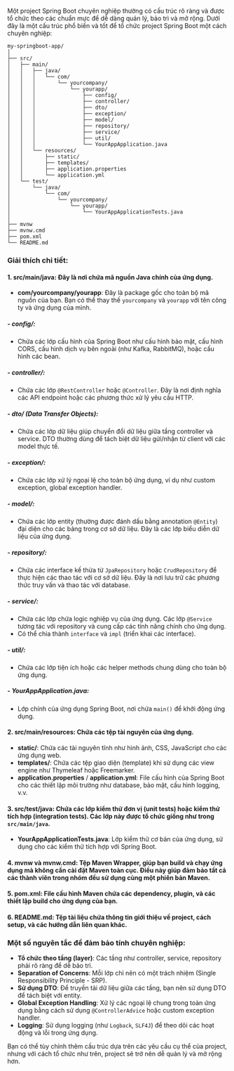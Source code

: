 Một project Spring Boot chuyên nghiệp thường có cấu trúc rõ ràng và được tổ chức theo các chuẩn mực để dễ dàng quản lý, bảo trì và mở rộng. Dưới đây là một cấu trúc phổ biến và tốt để tổ chức project Spring Boot một cách chuyên nghiệp:

```
my-springboot-app/
│
├── src/
│   ├── main/
│   │   ├── java/
│   │   │   └── com/
│   │   │       └── yourcompany/
│   │   │           └── yourapp/
│   │   │               ├── config/
│   │   │               ├── controller/
│   │   │               ├── dto/
│   │   │               ├── exception/
│   │   │               ├── model/
│   │   │               ├── repository/
│   │   │               ├── service/
│   │   │               ├── util/
│   │   │               └── YourAppApplication.java
│   │   └── resources/
│   │       ├── static/
│   │       ├── templates/
│   │       ├── application.properties
│   │       └── application.yml
│   └── test/
│       └── java/
│           └── com/
│               └── yourcompany/
│                   └── yourapp/
│                       └── YourAppApplicationTests.java
│
├── mvnw
├── mvnw.cmd
├── pom.xml
└── README.md
```

### Giải thích chi tiết:

#### 1. **src/main/java**: Đây là nơi chứa mã nguồn Java chính của ứng dụng.

- **com/yourcompany/yourapp**: Đây là package gốc cho toàn bộ mã nguồn của bạn. Bạn có thể thay thế `yourcompany` và `yourapp` với tên công ty và ứng dụng của mình.

##### - **config/**:

- Chứa các lớp cấu hình của Spring Boot như cấu hình bảo mật, cấu hình CORS, cấu hình dịch vụ bên ngoài (như Kafka, RabbitMQ), hoặc cấu hình các bean.

##### - **controller/**:

- Chứa các lớp `@RestController` hoặc `@Controller`. Đây là nơi định nghĩa các API endpoint hoặc các phương thức xử lý yêu cầu HTTP.

##### - **dto/** (Data Transfer Objects):

- Chứa các lớp dữ liệu giúp chuyển đổi dữ liệu giữa tầng controller và service. DTO thường dùng để tách biệt dữ liệu gửi/nhận từ client với các model thực tế.

##### - **exception/**:

- Chứa các lớp xử lý ngoại lệ cho toàn bộ ứng dụng, ví dụ như custom exception, global exception handler.

##### - **model/**:

- Chứa các lớp entity (thường được đánh dấu bằng annotation `@Entity`) đại diện cho các bảng trong cơ sở dữ liệu. Đây là các lớp biểu diễn dữ liệu của ứng dụng.

##### - **repository/**:

- Chứa các interface kế thừa từ `JpaRepository` hoặc `CrudRepository` để thực hiện các thao tác với cơ sở dữ liệu. Đây là nơi lưu trữ các phương thức truy vấn và thao tác với database.

##### - **service/**:

- Chứa các lớp chứa logic nghiệp vụ của ứng dụng. Các lớp `@Service` tương tác với repository và cung cấp các tính năng chính cho ứng dụng.
- Có thể chia thành `interface` và `impl` (triển khai các interface).

##### - **util/**:

- Chứa các lớp tiện ích hoặc các helper methods chung dùng cho toàn bộ ứng dụng.

##### - **YourAppApplication.java**:

- Lớp chính của ứng dụng Spring Boot, nơi chứa `main()` để khởi động ứng dụng.

#### 2. **src/main/resources**: Chứa các tệp tài nguyên của ứng dụng.

- **static/**: Chứa các tài nguyên tĩnh như hình ảnh, CSS, JavaScript cho các ứng dụng web.
- **templates/**: Chứa các tệp giao diện (template) khi sử dụng các view engine như Thymeleaf hoặc Freemarker.
- **application.properties** / **application.yml**: File cấu hình của Spring Boot cho các thiết lập môi trường như database, bảo mật, cấu hình logging, v.v.

#### 3. **src/test/java**: Chứa các lớp kiểm thử đơn vị (unit tests) hoặc kiểm thử tích hợp (integration tests). Các lớp này được tổ chức giống như trong `src/main/java`.

- **YourAppApplicationTests.java**: Lớp kiểm thử cơ bản của ứng dụng, sử dụng cho các kiểm thử tích hợp với Spring Boot.

#### 4. **mvnw** và **mvnw.cmd**: Tệp Maven Wrapper, giúp bạn build và chạy ứng dụng mà không cần cài đặt Maven toàn cục. Điều này giúp đảm bảo tất cả các thành viên trong nhóm đều sử dụng cùng một phiên bản Maven.

#### 5. **pom.xml**: File cấu hình Maven chứa các dependency, plugin, và các thiết lập build cho ứng dụng của bạn.

#### 6. **README.md**: Tệp tài liệu chứa thông tin giới thiệu về project, cách setup, và các hướng dẫn liên quan khác.

### Một số nguyên tắc để đảm bảo tính chuyên nghiệp:

- **Tổ chức theo tầng (layer)**: Các tầng như controller, service, repository phải rõ ràng để dễ bảo trì.
- **Separation of Concerns**: Mỗi lớp chỉ nên có một trách nhiệm (Single Responsibility Principle - SRP).
- **Sử dụng DTO**: Để truyền tải dữ liệu giữa các tầng, bạn nên sử dụng DTO để tách biệt với entity.
- **Global Exception Handling**: Xử lý các ngoại lệ chung trong toàn ứng dụng bằng cách sử dụng `@ControllerAdvice` hoặc custom exception handler.
- **Logging**: Sử dụng logging (như `Logback`, `SLF4J`) để theo dõi các hoạt động và lỗi trong ứng dụng.

Bạn có thể tùy chỉnh thêm cấu trúc dựa trên các yêu cầu cụ thể của project, nhưng với cách tổ chức như trên, project sẽ trở nên dễ quản lý và mở rộng hơn.
